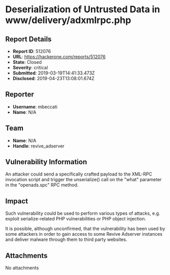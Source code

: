 # Deserialization of Untrusted Data in www/delivery/adxmlrpc.php

## Report Details
- **Report ID**: 512076
- **URL**: https://hackerone.com/reports/512076
- **State**: Closed
- **Severity**: critical
- **Submitted**: 2019-03-19T14:41:33.473Z
- **Disclosed**: 2019-04-23T13:08:01.674Z

## Reporter
- **Username**: mbeccati
- **Name**: N/A

## Team
- **Name**: N/A
- **Handle**: revive_adserver

## Vulnerability Information
An attacker could send a specifically crafted payload to the XML-RPC invocation script and trigger the unserialize() call on the "what" parameter in the "openads.spc" RPC method.

## Impact

Such vulnerability could be used to perform various types of attacks, e.g. exploit serialize-related PHP vulnerabilities or PHP object injection.

It is possible, although unconfirmed, that the vulnerability has been used by some attackers in order to gain access to some Revive Adserver instances and deliver malware through them to third party websites.

## Attachments
No attachments
